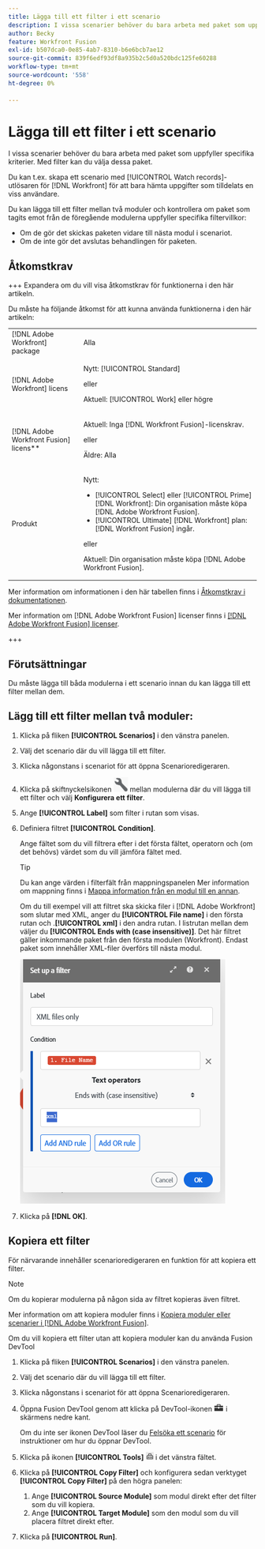 ```yaml
---
title: Lägga till ett filter i ett scenario
description: I vissa scenarier behöver du bara arbeta med paket som uppfyller specifika kriterier. Med filter kan du välja dessa paket.
author: Becky
feature: Workfront Fusion
exl-id: b507dca0-0e85-4ab7-8310-b6e6bcb7ae12
source-git-commit: 839f6edf93df8a935b2c5d0a520bdc125fe60288
workflow-type: tm+mt
source-wordcount: '558'
ht-degree: 0%

---
```


# Lägga till ett filter i ett scenario

I vissa scenarier behöver du bara arbeta med paket som uppfyller specifika kriterier. Med filter kan du välja dessa paket.

Du kan t.ex. skapa ett scenario med [!UICONTROL Watch records]-utlösaren för [!DNL Workfront] för att bara hämta uppgifter som tilldelats en viss användare.

Du kan lägga till ett filter mellan två moduler och kontrollera om paket som tagits emot från de föregående modulerna uppfyller specifika filtervillkor:

* Om de gör det skickas paketen vidare till nästa modul i scenariot.
* Om de inte gör det avslutas behandlingen för paketen.

## Åtkomstkrav

+++ Expandera om du vill visa åtkomstkrav för funktionerna i den här artikeln.

Du måste ha följande åtkomst för att kunna använda funktionerna i den här artikeln:

<table style="table-layout:auto">
 <col> 
 <col> 
 <tbody> 
  <tr> 
   <td role="rowheader">[!DNL Adobe Workfront] package</td> 
   <td> <p>Alla</p> </td> 
  </tr> 
  <tr data-mc-conditions=""> 
   <td role="rowheader">[!DNL Adobe Workfront] licens</td> 
   <td> <p>Nytt: [!UICONTROL Standard]</p><p>eller</p><p>Aktuell: [!UICONTROL Work] eller högre</p> </td> 
  </tr> 
  <tr> 
   <td role="rowheader">[!DNL Adobe Workfront Fusion] licens**</td> 
   <td>
   <p>Aktuell: Inga [!DNL Workfront Fusion]-licenskrav.</p>
   <p>eller</p>
   <p>Äldre: Alla </p>
   </td> 
  </tr> 
  <tr> 
   <td role="rowheader">Produkt</td> 
   <td>
   <p>Nytt:</p> <ul><li>[!UICONTROL Select] eller [!UICONTROL Prime] [!DNL Workfront]: Din organisation måste köpa [!DNL Adobe Workfront Fusion].</li><li>[!UICONTROL Ultimate] [!DNL Workfront] plan: [!DNL Workfront Fusion] ingår.</li></ul>
   <p>eller</p>
   <p>Aktuell: Din organisation måste köpa [!DNL Adobe Workfront Fusion].</p>
   </td> 
  </tr>
 </tbody> 
</table>

Mer information om informationen i den här tabellen finns i [Åtkomstkrav i dokumentationen](/help/workfront-fusion/references/licenses-and-roles/access-level-requirements-in-documentation.md).

Mer information om [!DNL Adobe Workfront Fusion] licenser finns i [[!DNL Adobe Workfront Fusion] licenser](/help/workfront-fusion/set-up-and-manage-workfront-fusion/licensing-operations-overview/license-automation-vs-integration.md).

+++

## Förutsättningar

Du måste lägga till båda modulerna i ett scenario innan du kan lägga till ett filter mellan dem.

## Lägg till ett filter mellan två moduler:

1. Klicka på fliken **[!UICONTROL Scenarios]** i den vänstra panelen.
1. Välj det scenario där du vill lägga till ett filter.
1. Klicka någonstans i scenariot för att öppna Scenarioredigeraren.
1. Klicka på skiftnyckelsikonen ![skiftningsikonen](assets/wrench-icon.png) mellan modulerna där du vill lägga till ett filter och välj **Konfigurera ett filter**.
1. Ange **[!UICONTROL Label]** som filter i rutan som visas.
1. Definiera filtret **[!UICONTROL Condition]**.

   Ange fältet som du vill filtrera efter i det första fältet, operatorn och (om det behövs) värdet som du vill jämföra fältet med.

   >[!TIP]
   >
   >Du kan ange värden i filterfält från mappningspanelen
   >Mer information om mappning finns i [Mappa information från en modul till en annan](/help/workfront-fusion/create-scenarios/map-data/map-data-from-one-to-another.md).

   Om du till exempel vill att filtret ska skicka filer i [!DNL Adobe Workfront] som slutar med XML, anger du **[!UICONTROL File name]** i den första rutan och .**[!UICONTROL xml]** i den andra rutan. I listrutan mellan dem väljer du **[!UICONTROL Ends with (case insensitive)]**. Det här filtret gäller inkommande paket från den första modulen (Workfront). Endast paket som innehåller XML-filer överförs till nästa modul.

   ![](assets/set-up-filter-box.png)

1. Klicka på **[!DNL OK]**.

## Kopiera ett filter

För närvarande innehåller scenarioredigeraren en funktion för att kopiera ett filter.

>[!NOTE]
>
>Om du kopierar modulerna på någon sida av filtret kopieras även filtret.
>
>Mer information om att kopiera moduler finns i [Kopiera moduler eller scenarier i [!DNL Adobe Workfront Fusion]](/help/workfront-fusion/create-scenarios/add-modules/copy-modules-or-scenarios.md).

Om du vill kopiera ett filter utan att kopiera moduler kan du använda Fusion DevTool

1. Klicka på fliken **[!UICONTROL Scenarios]** i den vänstra panelen.
1. Välj det scenario där du vill lägga till ett filter.
1. Klicka någonstans i scenariot för att öppna Scenarioredigeraren.
1. Öppna Fusion DevTool genom att klicka på DevTool-ikonen ![DevTool](assets/debugger-icon.png) i skärmens nedre kant.

   Om du inte ser ikonen DevTool läser du [Felsöka ett scenario](/help/workfront-fusion/manage-scenarios/debug-a-scenario.md) för instruktioner om hur du öppnar DevTool.

1. Klicka på ikonen **[!UICONTROL Tools]** ![](assets/devtools-tools-icon.png) i det vänstra fältet.

1. Klicka på **[!UICONTROL Copy Filter]** och konfigurera sedan verktyget **[!UICONTROL Copy Filter]** på den högra panelen:

   1. Ange **[!UICONTROL Source Module]** som modul direkt efter det filter som du vill kopiera.
   1. Ange **[!UICONTROL Target Module]** som den modul som du vill placera filtret direkt efter.

1. Klicka på **[!UICONTROL Run]**.

